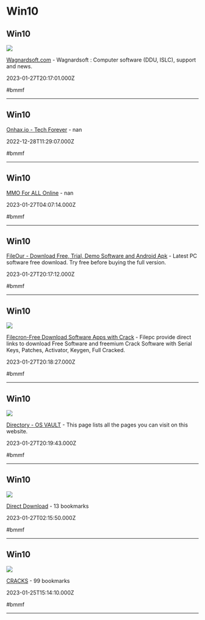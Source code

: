 # Win10

## Win10

![](https://www.wagnardsoft.com/sites/default/files/wagnardsoft_0.png)

[Wagnardsoft.com](https://www.wagnardsoft.com) - Wagnardsoft : Computer software (DDU, ISLC), support and news.

2023-01-27T20:17:01.000Z

#bmmf

---

## Win10

[Onhax.io - Tech Forever](https://onhax.io) - nan

2022-12-28T11:29:07.000Z

#bmmf

---

## Win10

[MMO For ALL Online](https://www.freetoolss.com) - nan

2023-01-27T04:07:14.000Z

#bmmf

---

## Win10

[FileOur - Download Free, Trial, Demo Software and Android Apk](https://www.fileour.com) - Latest PC software free download. Try free before buying the full version.

2023-01-27T20:17:12.000Z

#bmmf

---

## Win10

![](https://filepc.org/wp-content/uploads/2023/09/Filepc.png)

[Filecron-Free Download Software Apps with Crack](https://filecron.com) - Filepc provide direct links to download Free Software and freemium Crack Software with Serial Keys, Patches, Activator, Keygen, Full Cracked.

2023-01-27T20:18:27.000Z

#bmmf

---

## Win10

![](https://osvault.weebly.com/uploads/7/8/1/6/7816406/windows-logo-2021_orig.png)

[Directory - OS VAULT](https://osvault.weebly.com/directory.html) - This page lists all the pages you can visit on this website.

2023-01-27T20:19:43.000Z

#bmmf

---

## Win10

![](https://up.raindrop.io/collection/thumbs/290/921/42/fa695044df7b20f7c3ef5a895273b740.png)

[Direct Download](https://raindrop.io/whoisdsmith/direct-download-29092142/sort=title&perpage=30&page=0) - 13 bookmarks

2023-01-27T02:15:50.000Z

#bmmf

---

## Win10

![](https://up.raindrop.io/collection/thumbs/290/921/19/a0f607e4cc91e330fda3c6b19114afd0.png)

[CRACKS](https://raindrop.io/whoisdsmith/cracks-29092119/sort=title&perpage=30&page=0) - 99 bookmarks

2023-01-25T15:14:10.000Z

#bmmf

---
